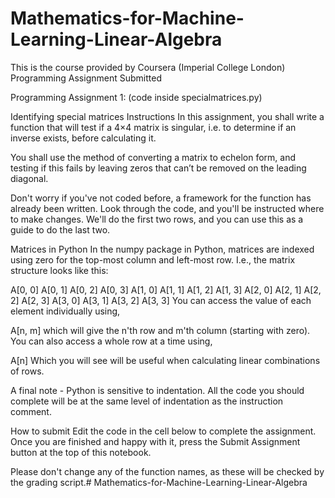 # Mathematics-for-Machine-Learning-Linear-Algebra
This is the course provided by Coursera (Imperial College London)
Programming Assignment Submitted 

Programming Assignment 1:  (code inside specialmatrices.py)
   
   
   
   Identifying special matrices
Instructions
In this assignment, you shall write a function that will test if a 4×4 matrix is singular, i.e. to determine if an inverse exists, before calculating it.

You shall use the method of converting a matrix to echelon form, and testing if this fails by leaving zeros that can’t be removed on the leading diagonal.

Don't worry if you've not coded before, a framework for the function has already been written. Look through the code, and you'll be instructed where to make changes. We'll do the first two rows, and you can use this as a guide to do the last two.

Matrices in Python
In the numpy package in Python, matrices are indexed using zero for the top-most column and left-most row. I.e., the matrix structure looks like this:

A[0, 0]  A[0, 1]  A[0, 2]  A[0, 3]
A[1, 0]  A[1, 1]  A[1, 2]  A[1, 3]
A[2, 0]  A[2, 1]  A[2, 2]  A[2, 3]
A[3, 0]  A[3, 1]  A[3, 2]  A[3, 3]
You can access the value of each element individually using,

A[n, m]
which will give the n'th row and m'th column (starting with zero). You can also access a whole row at a time using,

A[n]
Which you will see will be useful when calculating linear combinations of rows.

A final note - Python is sensitive to indentation. All the code you should complete will be at the same level of indentation as the instruction comment.

How to submit
Edit the code in the cell below to complete the assignment. Once you are finished and happy with it, press the Submit Assignment button at the top of this notebook.

Please don't change any of the function names, as these will be checked by the grading script.# Mathematics-for-Machine-Learning-Linear-Algebra
